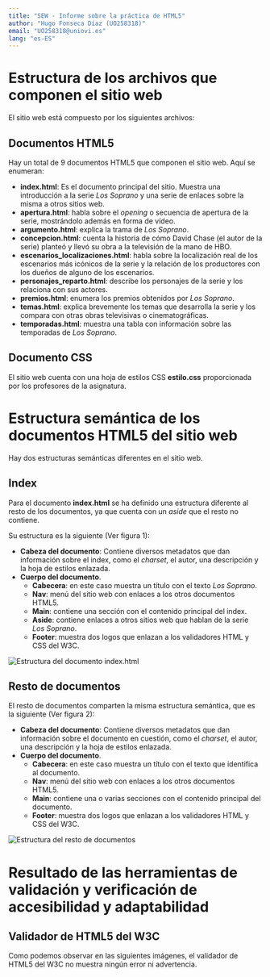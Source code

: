 ```yaml
---
title: "SEW - Informe sobre la práctica de HTML5"
author: "Hugo Fonseca Díaz (UO258318)"
email: "UO258318@uniovi.es"
lang: "es-ES"
---
```

# Estructura de los archivos que componen el sitio web

El sitio web está compuesto por los siguientes archivos:

## Documentos HTML5

Hay un total de 9 documentos HTML5 que componen el sitio web. Aquí se enumeran:

- **index.html**: Es el documento principal del sitio. Muestra una introducción a la serie *Los Soprano* y una serie de enlaces sobre la misma a otros sitios web.
- **apertura.html**: habla sobre el *opening* o secuencia de apertura de la serie, mostrándolo además en forma de vídeo.
- **argumento.html**: explica la trama de *Los Soprano*.
- **concepcion.html**: cuenta la historia de cómo David Chase (el autor de la serie) planteó y llevó su obra a la televisión de la mano de HBO.
- **escenarios_localizaciones.html**: habla sobre la localización real de los escenarios más icónicos de la serie y la relación de los productores con los dueños de alguno de los escenarios.
- **personajes_reparto.html**: describe los personajes de la serie y los relaciona con sus actores.
- **premios.html**: enumera los premios obtenidos por *Los Soprano*.
- **temas.html**: explica brevemente los temas que desarrolla la serie y los compara con otras obras televisivas o cinematográficas.
- **temporadas.html**: muestra una tabla con información sobre las temporadas de *Los Soprano*.

## Documento CSS

El sitio web cuenta con una hoja de estilos CSS **estilo.css** proporcionada por los profesores de la asignatura.


# Estructura semántica de los documentos HTML5 del sitio web

Hay dos estructuras semánticas diferentes en el sitio web.

## Index

Para el documento **index.html** se ha definido una estructura diferente al resto de los documentos, ya que cuenta con un *aside* que el resto no contiene.

Su estructura es la siguiente (Ver figura 1):

- **Cabeza del documento**: Contiene diversos metadatos que dan información sobre el index, como el *charset*, el autor, una descripción y la hoja de estilos enlazada.
- **Cuerpo del documento**.
    - **Cabecera**: en este caso muestra un título con el texto *Los Soprano*.
    - **Nav**: menú del sitio web con enlaces a los otros documentos HTML5.
    - **Main**: contiene una sección con el contenido principal del index.
    - **Aside**: contiene enlaces a otros sitios web que hablan de la serie *Los Soprano*.
    - **Footer**: muestra dos logos que enlazan a los validadores HTML y CSS del W3C.

![Estructura del documento *index.html*](report_multimedia/layout_index.png)

## Resto de documentos

El resto de documentos comparten la misma estructura semántica, que es la siguiente (Ver figura 2):

- **Cabeza del documento**: Contiene diversos metadatos que dan información sobre el documento en cuestión, como el *charset*, el autor, una descripción y la hoja de estilos enlazada.
- **Cuerpo del documento**.
    - **Cabecera**: en este caso muestra un título con el texto que identifica al documento.
    - **Nav**: menú del sitio web con enlaces a los otros documentos HTML5.
    - **Main**: contiene una o varias secciones con el contenido principal del documento.
    - **Footer**: muestra dos logos que enlazan a los validadores HTML y CSS del W3C. 

![Estructura del resto de documentos](report_multimedia/layout_other.png)


# Resultado de las herramientas de validación y verificación de accesibilidad y adaptabilidad

## Validador de HTML5 del W3C

Como podemos observar en las siguientes imágenes, el validador de HTML5 del W3C no muestra ningún error ni advertencia.


